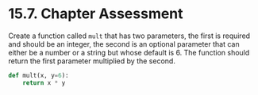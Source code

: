# 15.7. Chapter Assessment

Create a function called `mult` that has two parameters, the first is required
and should be an integer, the second is an optional parameter that can either
be a number or a string but whose default is 6. The function should return
the first parameter multiplied by the second.

```python
def mult(x, y=6):
    return x * y
```
